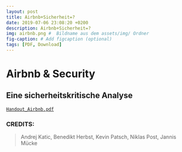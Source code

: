 ```yaml
---
layout: post
title: Airbnb+Sicherheit=?
date: 2019-07-06 23:08:20 +0200
description: Airbnb+Sicherheit=?
img: airbnb.png #  Bildname aus dem assets/img/ Ordner
fig-caption: # Add figcaption (optional)
tags: [PDF, Download]
---
```

# Airbnb & Security
## Eine sicherheitskritische Analyse


[`Handout_Airbnb.pdf`](https://github.com/DahlmannIT/SID_SS19/raw/master/assets/content/Handout_Airbnb.pdf)



### CREDITS:
> Andrej Katic, Benedikt Herbst, Kevin
> Patsch, Niklas Post, Jannis Mücke

